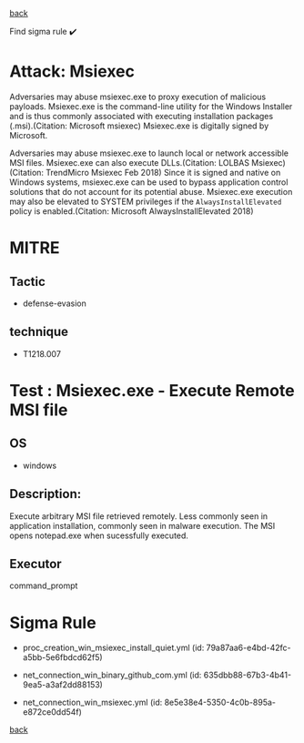 
[back](../index.md)

Find sigma rule :heavy_check_mark: 

# Attack: Msiexec 

Adversaries may abuse msiexec.exe to proxy execution of malicious payloads. Msiexec.exe is the command-line utility for the Windows Installer and is thus commonly associated with executing installation packages (.msi).(Citation: Microsoft msiexec) Msiexec.exe is digitally signed by Microsoft.

Adversaries may abuse msiexec.exe to launch local or network accessible MSI files. Msiexec.exe can also execute DLLs.(Citation: LOLBAS Msiexec)(Citation: TrendMicro Msiexec Feb 2018) Since it is signed and native on Windows systems, msiexec.exe can be used to bypass application control solutions that do not account for its potential abuse. Msiexec.exe execution may also be elevated to SYSTEM privileges if the <code>AlwaysInstallElevated</code> policy is enabled.(Citation: Microsoft AlwaysInstallElevated 2018)

# MITRE
## Tactic
  - defense-evasion


## technique
  - T1218.007


# Test : Msiexec.exe - Execute Remote MSI file
## OS
  - windows


## Description:
Execute arbitrary MSI file retrieved remotely. Less commonly seen in application installation, commonly seen in malware execution. The MSI opens notepad.exe when sucessfully executed.


## Executor
command_prompt

# Sigma Rule
 - proc_creation_win_msiexec_install_quiet.yml (id: 79a87aa6-e4bd-42fc-a5bb-5e6fbdcd62f5)

 - net_connection_win_binary_github_com.yml (id: 635dbb88-67b3-4b41-9ea5-a3af2dd88153)

 - net_connection_win_msiexec.yml (id: 8e5e38e4-5350-4c0b-895a-e872ce0dd54f)



[back](../index.md)
